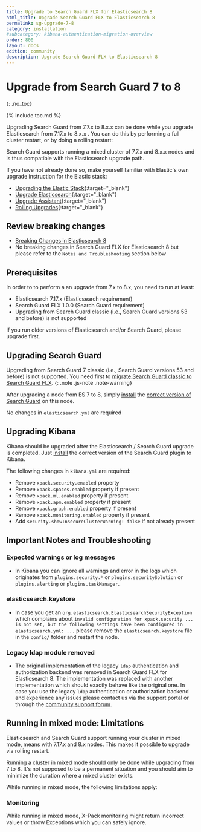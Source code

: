 ```yaml
---
title: Upgrade to Search Guard FLX for Elasticsearch 8
html_title: Upgrade Search Guard FLX to Elasticsearch 8
permalink: sg-upgrade-7-8
category: installation
#subcategory: kibana-authentication-migration-overview
order: 800
layout: docs
edition: community
description: Upgrade Search Guard FLX to Elasticsearch 8
---
```

<!---
Copyright 2023 floragunn GmbH
-->

# Upgrade from Search Guard 7 to 8
{: .no_toc}

{% include toc.md %}

Upgrading Search Guard from 7.7.x to 8.x.x can be done while you upgrade Elasticsearch from 7.17.x to 8.x.x . You can do this by performing a full cluster restart, or by doing a rolling restart: 

Search Guard supports running a mixed cluster of 7.7.x and 8.x.x nodes and is thus compatible with the Elasticsearch upgrade path.

If you have not already done so, make yourself familiar with Elastic's own upgrade instruction for the Elastic stack:

* [Upgrading the Elastic Stack](https://www.elastic.co/guide/en/elastic-stack/8.7/upgrading-elastic-stack.html){:target="_blank"}
* [Upgrade Elasticsearch](https://www.elastic.co/guide/en/elasticsearch/reference/8.7/setup-upgrade.html){:target="_blank"}
* [Upgrade Assistant](https://www.elastic.co/guide/en/kibana/7.17/upgrade-assistant.html){:target="_blank"}
* [Rolling Upgrades](https://www.elastic.co/guide/en/elastic-stack/8.7/upgrading-elasticsearch.html){:target="_blank"}

## Review breaking changes

* [Breaking Changes in Elasticsearch 8](https://www.elastic.co/guide/en/elastic-stack/8.0/elasticsearch-breaking-changes.html)
* No breaking changes in Search Guard FLX for Elasticsearch 8 but please refer to the `Notes and Troubleshooting` section below
  
## Prerequisites

In order to to perform a an upgrade from 7.x to 8.x, you need to run at least:

* Elasticsearch 7.17.x (Elasticsearch requirement)
* Search Guard FLX 1.0.0 (Search Guard requirement)
* Upgrading from Search Guard classic (i.e., Search Guard versions 53 and before) is not supported

If you run older versions of Elasticsearch and/or Search Guard, please upgrade first.

## Upgrading Search Guard

Upgrading from Search Guard 7 classic (i.e., Search Guard versions 53 and before) is not supported. You need first to [migrate Search Guard classic to Search Guard FLX](sg-classic-config-migration-overview).
{: .note .js-note .note-warning}

After upgrading a node from ES 7 to 8, simply [install](installation.md) the [correct version of Search Guard](../_docs_versions/versions_versionmatrix.md) on this node.

No changes in `elasticsearch.yml` are required


## Upgrading Kibana

Kibana should be upgraded after the Elasticsearch / Search Guard upgrade is completed. Just [install](../_docs_versions/versions_versionmatrix.md) the correct version of the Search Guard plugin to Kibana.

The following changes in `kibana.yml` are required:

* Remove `xpack.security.enabled` property
* Remove `xpack.spaces.enabled` property if present
* Remove `xpack.ml.enabled` property if present
* Remove `xpack.apm.enabled` property if present
* Remove `xpack.graph.enabled` property if present
* Remove `xpack.monitoring.enabled` property if present
* Add `security.showInsecureClusterWarning: false` if not already present

## Important Notes and Troubleshooting

### Expected warnings or log messages

* In Kibana you can ignore all warnings and error in the logs which originates from `plugins.security.*` or `plugins.securitySolution` or `plugins.alerting` or `plugins.taskManager`.

### elasticsearch.keystore

* In case you get an `org.elasticsearch.ElasticsearchSecurityException` which complains about `invalid configuration for xpack.security ... is not set, but the following settings have been configured in elasticsearch.yml: ...` please remove the `elasticsearch.keystore` file in the `config/` folder and restart the node.

### Legacy ldap module removed

* The original implementation of the legacy `ldap` authentication and authorization backend was removed in Search Guard FLX for Elasticsearch 8. The implementation was replaced with another implementation which should exactly behave like the original one. In case you use the legacy `ldap` authentication or authorization backend and experience any issues please contact us via the support portal or through the [community support forum](https://forum.search-guard.com/).

## Running in mixed mode: Limitations

Elasticsearch and Search Guard support running your cluster in mixed mode, means with 7.17.x and 8.x nodes. This makes it possible to upgrade via rolling restart.

Running a cluster in mixed mode should only be done while upgrading from 7 to 8. It's not supposed to be a permanent situation and you should aim to minimize the duration where a mixed cluster exists.

While running in mixed mode, the following limitations apply:

### Monitoring

While running in mixed mode, X-Pack monitoring might return incorrect values or throw Exceptions which you can safely ignore.
